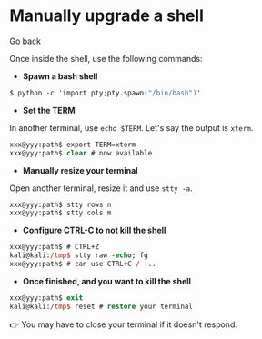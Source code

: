 # Manually upgrade a shell

[Go back](../index.md#remote-shell-)

<div class="row row-cols-lg-2"><div>

Once inside the shell, use the following commands:

* **Spawn a bash shell**

```ps
$ python -c 'import pty;pty.spawn("/bin/bash")'
```

* **Set the TERM**

In another terminal, use `echo $TERM`. Let's say the output is `xterm`.

```ps
xxx@yyy:path$ export TERM=xterm 
xxx@yyy:path$ clear # now available
```

* **Manually resize your terminal**

Open another terminal, resize it and use `stty -a`.

```ps
xxx@yyy:path$ stty rows n
xxx@yyy:path$ stty cols m
```
</div><div>

* **Configure CTRL-C to not kill the shell**

```ps
xxx@yyy:path$ # CTRL+Z
kali@kali:/tmp$ stty raw -echo; fg
xxx@yyy:path$ # can use CTRL+C / ...
```

* **Once finished, and you want to kill the shell**

```ps
xxx@yyy:path$ exit
kali@kali:/tmp$ reset # restore your terminal
```

👉 You may have to close your terminal if it doesn't respond.
</div></div>